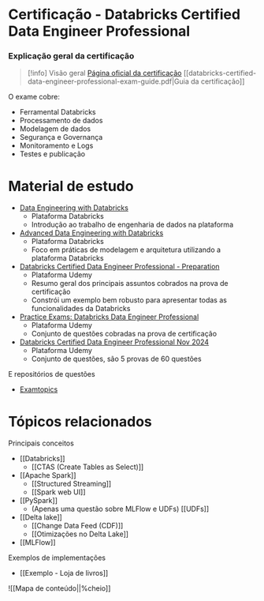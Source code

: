 # Certificação - Databricks Certified Data Engineer Professional

### Explicação geral da certificação

> [!info] Visão geral
> [Página oficial da certificação](https://www.databricks.com/learn/certification/data-engineer-professional)
> [[databricks-certified-data-engineer-professional-exam-guide.pdf|Guia da certificação]]

O exame cobre:

- Ferramental Databricks
- Processamento de dados
- Modelagem de dados
- Segurança e Governança
- Monitoramento e Logs
- Testes e publicação

# Material de estudo

- [Data Engineering with Databricks](https://partner-academy.databricks.com/learn/course/1266/data-engineering-with-databricks;lp=10)
	- Plataforma Databricks
	- Introdução ao trabalho de engenharia de dados na plataforma
- [Advanced Data Engineering with Databricks](https://partner-academy.databricks.com/learn/course/2268/advanced-data-engineering-with-databricks;lp=10)
	- Plataforma Databricks
	- Foco em práticas de modelagem e arquitetura utilizando a plataforma Databricks
- [Databricks Certified Data Engineer Professional - Preparation](https://www.udemy.com/course/databricks-certified-data-engineer-professional/)
	- Plataforma Udemy
	- Resumo geral dos principais assuntos cobrados na prova de certificação
	- Constrói um exemplo bem robusto para apresentar todas as funcionalidades da Databricks
- [Practice Exams: Databricks Data Engineer Professional](https://www.udemy.com/course/practice-exams-databricks-data-engineer-professional-k/)
	- Plataforma Udemy
	- Conjunto de questões cobradas na prova de certificação
- [Databricks Certified Data Engineer Professional Nov 2024](https://www.udemy.com/course/databricks-certified-data-engineer-professional-z)
	- Plataforma Udemy
	- Conjunto de questões, são 5 provas de 60 questões


E repositórios de questões

- [Examtopics](https://www.examtopics.com/exams/databricks/certified-data-engineer-professional/view/)

# Tópicos relacionados

Principais conceitos

- [[Databricks]]
	- [[CTAS (Create Tables as Select)]]
- [[Apache Spark]]
	- [[Structured Streaming]]
	- [[Spark web UI]]
- [[PySpark]]
	- (Apenas uma questão sobre MLFlow e UDFs) [[UDFs]] 
- [[Delta lake]]
	- [[Change Data Feed (CDF)]]
	- [[Otimizações no Delta Lake]]
- [[MLFlow]]

Exemplos de implementações

- [[Exemplo - Loja de livros]]

![[Mapa de conteúdo||%cheio]]